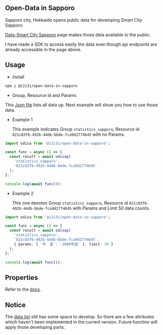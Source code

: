 ## Open-Data in Sapporo

Sapporo city, Hokkaido opens public data for developing Smart City Sapporo.

[Data-Smart City Sapporo](https://data.pf-sapporo.jp/) page makes those data available to the public.

I have made a SDK to access easily the data even though api endpoints are already accessible in the page above.

## Usage

- Install

```bash
npm i @i2i3i/open-data-in-sapporo
```

- Group, Resource id and Params

This [Json file](./open-data.json) lists all data up. Next example will show you how to use those data.

- Example 1

  This example indicates Group `statistics_sapporo`, Resource id `821c83f6-492b-44db-bbde-fca9d2774645` with no Params.

```typescript
import odisa from '@i2i3i/open-data-in-sapporo';

const func = async () => {
  const result = await odisap(
    'statistics_sapporo',
    '821c83f6-492b-44db-bbde-fca9d2774645'
  );
};

console.log(await func());
```

- Example 2

  This one denotes Group `statistics_sapporo`, Resource id `821c83f6-492b-44db-bbde-fca9d2774645` with Params and Limit 50 data counts.

```typescript
import odisa from '@i2i3i/open-data-in-sapporo';

const func = async () => {
  const result = await odisap(
    'statistics_sapporo',
    '821c83f6-492b-44db-bbde-fca9d2774645',
    { params: { '年　度': '2008年度' }, limit: 50 }
  );
};

console.log(await func());
```

## Properties

Refer to the [docs](./docs//README.md).

## Notice

The [data list](./open-data.json) still has some space to develop. So there are a few attributes which haven't been implemented in the current version. Future functino will apply those developing parts.
